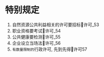 # 特别规定


1. 自然资源公共利益相关的许可要招标🚪许可_53
2. 职业资格要考试🚪许可_54
3. 公共健康要检测🚪许可_55
4. 企业设立当场法🚪许可_56
5. `有数量限制的`行政许可, 先到先得🚪许可57